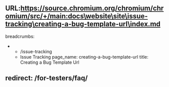 URL:https://source.chromium.org/chromium/chromium/src/+/main:docs\website\site\issue-tracking\creating-a-bug-template-url\index.md
---
breadcrumbs:
- - /issue-tracking
  - Issue Tracking
page_name: creating-a-bug-template-url
title: Creating a Bug Template Url

redirect: /for-testers/faq/
---
